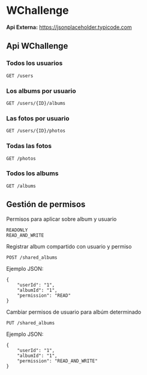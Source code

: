 # WChallenge

**Api Externa:** https://jsonplaceholder.typicode.com

## Api WChallenge
### Todos los usuarios
```
GET /users
```
### Los albums por usuario
```
GET /users/{ID}/albums
```
### Las fotos por usuario
```
GET /users/{ID}/photos
```
### Todas las fotos
```
GET /photos
```
### Todos los albums
```
GET /albums
```

## Gestión de permisos

Permisos para aplicar sobre album y usuario
```
READONLY
READ_AND_WRITE
```
Registrar album compartido con usuario y permiso
```  
POST /shared_albums
```
Ejemplo JSON:
```
{        
    "userId": "1",
    "albumId": "1",
    "permission": "READ"
}
```
Cambiar permisos de usuario para albúm determinado
```
PUT /shared_albums
```
Ejemplo JSON:
```
{        
    "userId": "1",
    "albumId": "1",
    "permission": "READ_AND_WRITE"
}
```
